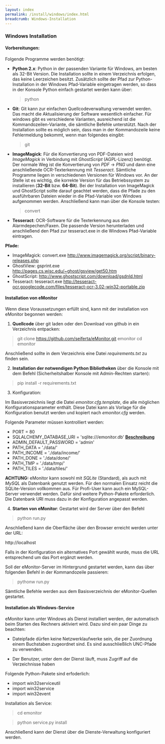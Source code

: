 ```yaml
---
layout: index
permalink: /install/windows/index.html
breadcrumb: Windows-Installation
---
```


### Windows Installation

#### Vorbereitungen:

Folgende Programme werden benötigt:

- **Python 2.x**: Python in der passenden Variante für Windows, am besten als 32-Bit Version. Die Installation sollte in einem Verzeichnis erfolgen, das keine Leerzeichen besitzt. Zusätzlich sollte der Pfad zur Python-Installation in der Windows Pfad-Variable eingetragen werden, so dass in der Konsole Python einfach gestartet werden kann über:

  > python

- **Git**: Git kann zur einfachen Quellcodeverwaltung verwendet werden. Das macht die Aktualisierung der Software wesentlich einfacher. Für windows gibt es verschiedene Varianten, ausreichend ist die Kommandozeilen-Variante, die sämtliche Befehle unterstützt. Nach der Installation sollte es möglich sein, dass man in der Kommandozeile keine Fehlermeldung bekommt, wenn man folgendes eingibt:

  > git

- **ImageMagick**: Für die Konvertierung von PDF-Dateien wird *ImageMagick* in Verbindung mit *GhostScript* (AGPL-Lizenz) benötigt. Der normale Weg ist die Konvertierung von *PDF* -> *PNG* und dann eine anschließende OCR-Texterkennung mit *Tesseract*. Sämtliche Programme liegen in verschiedenen Versionen für Windows vor. An der Stelle ist es wichtig, die korrekte Version für das Betriebssystem zu installieren (**32-Bit** bzw. **64-Bit**). Bei der Installation von ImageMagick und GhostScript sollte darauf geachtet werden, dass die Pfade zu den ausführbaren Dateien wieder in die Pfad-Variable von Windows aufgenommen werden. Anschließend kann man über die Konsole testen:

  > convert

- **Tesseract**: OCR-Software für die Texterkennung aus den Alarmdepechen/Faxen. Die passende Version herunterladen und anschließend den Pfad zur tesseract.exe in die Windows Pfad-Variable eintragen.

**Pfade:**

- ImageMagick: convert.exe http://www.imagemagick.org/script/binary-releases.php
- GhostView: gsprint.exe http://pages.cs.wisc.edu/~ghost/gsview/get50.htm
- GhostScript: http://www.ghostscript.com/download/gsdnld.html
- Tesseract: tesseract.exe http://tesseract-ocr.googlecode.com/files/tesseract-ocr-3.02-win32-portable.zip

#### Installation von eMonitor

Wenn diese Voraussetzungen erfüllt sind, kann mit der installation von eMonitor begonnen werden:

1. **Quellcode** über git laden oder den Download von github in ein Verzeichnis entpacken:

 > git clone https://github.com/seiferta/eMonitor.git emonitor
 > cd emonitor
 
 Anschließend sollte in dem Verzeichnis eine Datei *requirements.txt* zu finden sein.
 
2. **Installation der notwendigen Python Bibliotheken** über die Konsole mit dem Befehl (Sicherheitshalber Konsole mit Admin-Rechten starten):

  > pip install -r requirements.txt

3. Konfiguration:

 Im Basisverzeichnis liegt die Datei *emonitor.cfg.template*, die alle möglichen Konfigurationsparameter enthält. Diese 
 Datei kann als Vorlage für die Konfiguration benutzt werden und kopiert nach *emonitor.cfg* werden.

 Folgende Parameter müssen kontrolliert werden:

 - PORT = 80
 - SQLALCHEMY_DATABASE_URI = 'sqlite:///emonitor.db' [**Beschreibung**][1]
 - ADMIN_DEFAULT_PASSWORD = 'admin'
 - PATH_DATA = './data/'
 - PATH_INCOME = './data/income/'
 - PATH_DONE = './data/done/'
 - PATH_TMP = './data/tmp/'
 - PATH_TILES = './data/tiles/'

 **ACHTUNG:**
 eMonitor kann sowohl mit *SQLite* (Standard), als auch mit *MySQL* als Datenbank genutzt werden.  Für den normalen Einsatz reicht die SQLite-Version vollkommen aus. Für Profi-User kann auch ein MySQL-Server verwendet werden. Dafür sind weitere Python-Pakete erforderlich. Die Datenbank URI muss dazu in der Konfiguration angepasst werden.

4. **Starten von eMonitor**: Gestartet wird der Server über den Befehl

 > python run.py
 
 Anschließend kann die Oberfläche über den Browser erreicht werden unter der URL:
 
 http://localhost
 
 Falls in der Konfiguration ein alternatives Port gewählt wurde, muss die URL entsprechend um das Port ergänzt werden.
 
 Soll der eMonitor-Server im Hintergrund gestartet werden, kann das über folgenden Befehl in der Kommandozeile passieren:
 
 > pythonw run.py
 
 Sämtliche Befehle werden aus dem Basisverzeichnis der eMonitor-Quellen gestartet.


#### Installation als Windows-Service

eMonitor kann unter Windows als Dienst installiert werden, der automatisch beim Starten des Rechners aktiviert wird.
Dazu sind ein paar Dinge zu beachten:

* Dateipfade dürfen keine Netzwerklaufwerke sein, die per Zuordnung einem Buchstaben zugeordnet sind. Es sind
  ausschließlich UNC-Pfade zu verwenden.

* Der Benutzer, unter dem der Dienst läuft, muss Zugriff auf die Verzeichnisse haben

Folgende Python-Pakete sind erfoderlich:

 - import win32serviceutil
 - import win32service
 - import win32event

Installation als Service:

 > cd emonitor
 
 > python service.py install

Anschließend kann der Dienst über die Dienste-Verwaltung konfiguriert werden.

[1]: database
